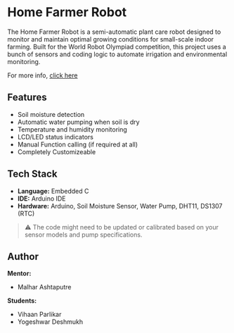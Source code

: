 # Home Farmer Robot

The Home Farmer Robot is a semi-automatic plant care robot designed to monitor and maintain optimal growing conditions for small-scale indoor farming. Built for the World Robot Olympiad competition, this project uses a bunch of sensors and coding logic to automate irrigation and environmental monitoring.

For more info, [click here](https://vihaanvp.me/home-farmer/)

## Features

- Soil moisture detection
- Automatic water pumping when soil is dry
- Temperature and humidity monitoring
- LCD/LED status indicators
- Manual Function calling (if required at all)
- Completely Customizeable

## Tech Stack

- **Language:** Embedded C  
- **IDE:** Arduino IDE  
- **Hardware:** Arduino, Soil Moisture Sensor, Water Pump, DHT11, DS1307 (RTC)

> ⚠️ The code might need to be updated or calibrated based on your sensor models and pump specifications.

## Author
**Mentor:**  
- Malhar Ashtaputre  

**Students:**
- Vihaan Parlikar
- Yogeshwar Deshmukh  

